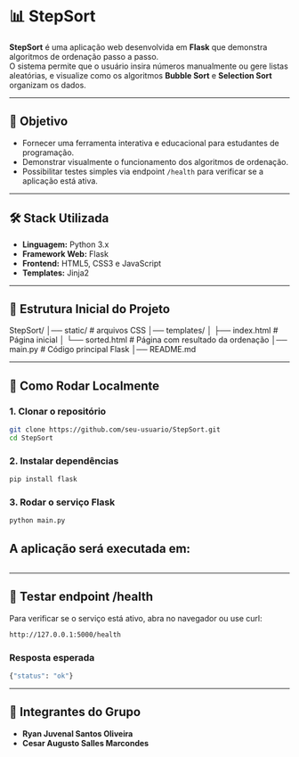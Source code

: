 # 📊 StepSort

**StepSort** é uma aplicação web desenvolvida em **Flask** que demonstra algoritmos de ordenação passo a passo.  
O sistema permite que o usuário insira números manualmente ou gere listas aleatórias, e visualize como os algoritmos **Bubble Sort** e **Selection Sort** organizam os dados.

---

## 🎯 Objetivo

- Fornecer uma ferramenta interativa e educacional para estudantes de programação.  
- Demonstrar visualmente o funcionamento dos algoritmos de ordenação.  
- Possibilitar testes simples via endpoint `/health` para verificar se a aplicação está ativa.

---

## 🛠️ Stack Utilizada

- **Linguagem:** Python 3.x  
- **Framework Web:** Flask  
- **Frontend:** HTML5, CSS3 e JavaScript  
- **Templates:** Jinja2  

---

## 📂 Estrutura Inicial do Projeto
StepSort/
│── static/ # arquivos CSS
│── templates/
│ ├── index.html # Página inicial
│ └── sorted.html # Página com resultado da ordenação
│── main.py # Código principal Flask
│── README.md

---

## 🚀 Como Rodar Localmente

### 1. Clonar o repositório
```bash
git clone https://github.com/seu-usuario/StepSort.git
cd StepSort
```

### 2. Instalar dependências
```bash
pip install flask
```

### 3. Rodar o serviço Flask
```bash
python main.py
```

## A aplicação será executada em:
```bashhttp://127.0.0.1:5000/
```

---

## 🧪 Testar endpoint /health

Para verificar se o serviço está ativo, abra no navegador ou use curl:

```bash
http://127.0.0.1:5000/health	
```

### Resposta esperada
```bash
{"status": "ok"}
```

---

## 👥 Integrantes do Grupo

- **Ryan Juvenal Santos Oliveira**
- **Cesar Augusto Salles Marcondes**
